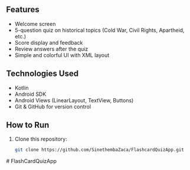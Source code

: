 ## Features

- Welcome screen
- 5-question quiz on historical topics (Cold War, Civil Rights, Apartheid, etc.)
- Score display and feedback
- Review answers after the quiz
- Simple and colorful UI with XML layout

## Technologies Used

- Kotlin
- Android SDK
- Android Views (LinearLayout, TextView, Buttons)
- Git & GitHub for version control

## How to Run

1. Clone this repository:
   ```bash
   git clone https://github.com/SinethembaZaca/FlashcardQuizApp.git
#   F l a s h C a r d Q u i z A p p 
 
 